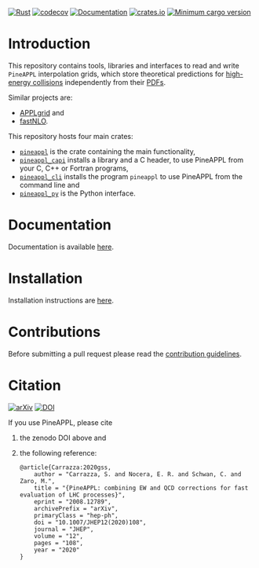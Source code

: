 [![Rust](https://github.com/N3PDF/pineappl/workflows/Rust/badge.svg)](https://github.com/N3PDF/pineappl/actions?query=workflow%3ARust)
[![codecov](https://codecov.io/gh/N3PDF/pineappl/branch/master/graph/badge.svg)](https://codecov.io/gh/N3PDF/pineappl)
[![Documentation](https://docs.rs/pineappl/badge.svg)](https://docs.rs/pineappl)
[![crates.io](https://img.shields.io/crates/v/pineappl.svg)](https://crates.io/crates/pineappl)
[![Minimum cargo version](https://img.shields.io/badge/cargo-1.54+-lightgray.svg)](https://github.com/N3PDF/pineappl#installation)

# Introduction

This repository contains tools, libraries and interfaces to read and write
`PineAPPL` interpolation grids, which store theoretical predictions for
[high-energy collisions] independently from their [PDFs].

Similar projects are:

- [APPLgrid] and
- [fastNLO].

This repository hosts four main crates:

- [`pineappl`] is the crate containing the main functionality,
- [`pineappl_capi`] installs a library and a C header, to use PineAPPL from
  your C, C++ or Fortran programs,
- [`pineappl_cli`] installs the program `pineappl` to use PineAPPL from the
  command line and
- [`pineappl_py`] is the Python interface.

[APPLgrid]: https://applgrid.hepforge.org/
[fastNLO]: https://fastnlo.hepforge.org/
[high-energy collisions]: https://en.wikipedia.org/wiki/Particle_physics
[PDFs]: https://en.wikipedia.org/wiki/Parton_(particle_physics)#Parton_distribution_functions
[`pineappl`]: https://crates.io/crates/pineappl/
[`pineappl_capi`]: https://crates.io/crates/pineappl_capi/
[`pineappl_cli`]: https://crates.io/crates/pineappl_cli/
[`pineappl_py`]: https://pypi.org/project/pineappl/

# Documentation

Documentation is available [here](docs/README.md).

# Installation

Installation instructions are [here](docs/installation.md).

# Contributions

Before submitting a pull request please read the
[contribution guidelines](CONTRIBUTING.md).

# Citation

[![arXiv](https://img.shields.io/badge/arXiv-2008.12789-b31b1b?labelColor=222222)](https://arxiv.org/abs/2008.12789)
[![DOI](https://zenodo.org/badge/248306479.svg)](https://zenodo.org/badge/latestdoi/248306479)

If you use PineAPPL, please cite

1. the zenodo DOI above and
2. the following reference:

   ```
   @article{Carrazza:2020gss,
       author = "Carrazza, S. and Nocera, E. R. and Schwan, C. and Zaro, M.",
       title = "{PineAPPL: combining EW and QCD corrections for fast evaluation of LHC processes}",
       eprint = "2008.12789",
       archivePrefix = "arXiv",
       primaryClass = "hep-ph",
       doi = "10.1007/JHEP12(2020)108",
       journal = "JHEP",
       volume = "12",
       pages = "108",
       year = "2020"
   }
   ```
